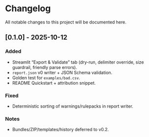 # Changelog

All notable changes to this project will be documented here.

## [0.1.0] - 2025-10-12
### Added
- Streamlit “Export & Validate” tab (dry-run, delimiter override, size guardrail, friendly parse errors).
- `report.json` v0 writer + JSON Schema validation.
- Golden test for `examples/bad.csv`.
- README Quickstart + attribution snippet.

### Fixed
- Deterministic sorting of warnings/rulepacks in report writer.

### Notes
- Bundles/ZIP/templates/history deferred to v0.2.
